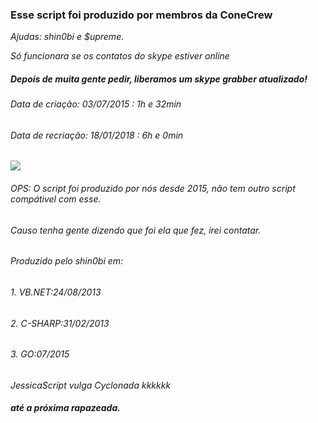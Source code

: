 ### Esse script foi produzido por membros da ConeCrew

_Ajudas: shin0bi e $upreme._

_Só funcionara se os contatos do skype estiver online_

##### Depois de muita gente pedir, liberamos um skype grabber atualizado!
###### Data de criação: 03/07/2015 : 1h e 32min
###### Data de recriação: 18/01/2018 : 6h e 0min

<img src="https://camo.githubusercontent.com/e6375b361c8e0e5a6c3e1771ce229e95f3a08968/68747470733a2f2f726c762e7a63616368652e636f6d2f637265775f6d656d6265725f6576656e745f7465616d5f73746166665f636c61737369635f726f756e645f737469636b65722d7265643962616264663435366234623162383831643134666366663739623137665f76397761665f38627976725f3332342e6a7067">

###### OPS: O script foi produzido por nós desde 2015, não tem outro script compátivel com esse.

###### Causo tenha gente dizendo que foi ela que fez, irei contatar.

###### Produzido pelo shin0bi em:

###### 1. VB.NET:24/08/2013
###### 2. C-SHARP:31/02/2013
###### 3. GO:07/2015

_JessicaScript vulga Cyclonada kkkkkk_

##### até a próxima rapazeada.
